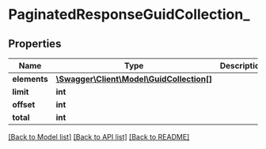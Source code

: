 # PaginatedResponseGuidCollection_

## Properties
Name | Type | Description | Notes
------------ | ------------- | ------------- | -------------
**elements** | [**\Swagger\Client\Model\GuidCollection[]**](GuidCollection.md) |  | [optional] 
**limit** | **int** |  | 
**offset** | **int** |  | 
**total** | **int** |  | [optional] 

[[Back to Model list]](../README.md#documentation-for-models) [[Back to API list]](../README.md#documentation-for-api-endpoints) [[Back to README]](../README.md)


